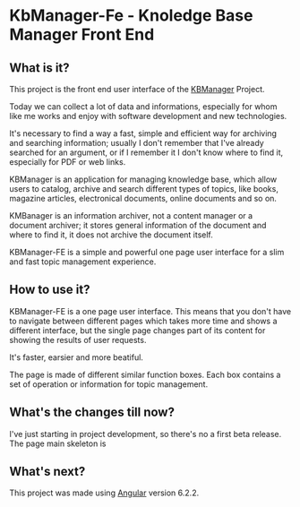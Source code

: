 # KbManager-Fe - Knoledge Base Manager Front End

## What is it?
This project is the front end user interface of the [KBManager](https://github.com/michelebonacina/kb-manager) Project.

Today we can collect a lot of data and informations, especially for whom like me works and enjoy with software development and new technologies.

It's necessary to find a way a fast, simple and efficient way for archiving and searching information; 
usually I don't remember that I've already searched for an argument, or if I remember it I don't know where to find it, especially for PDF or web links.   

KBManager is an application for managing knowledge base, which allow users to catalog, archive and search different types of topics, 
like books, magazine articles, electronical documents, online documents and so on.  

KMBanager is an information archiver, not a content manager or a document archiver; it stores general information of the document and where to find it, 
it does not archive the document itself.

KBManager-FE is a simple and powerful one page user interface for a slim and fast topic management experience.

## How to use it?
KBManager-FE is a one page user interface. This means that you don't have to navigate between different pages which takes more time 
and shows a different interface, but the single page changes part of its content for showing the results of user requests.

It's faster, earsier and more beatiful.

The page is made of different similar function boxes. 
Each box contains a set of operation or information for topic management.

## What's the changes till now?
I've just starting in project development, so there's no a first beta release.
The page main skeleton is 

## What's next?

This project was made using [Angular](https://angular.io/) version 6.2.2.

